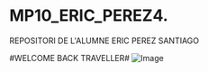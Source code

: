 # MP10_ERIC_PEREZ4. 

REPOSITORI DE L'ALUMNE ERIC PEREZ SANTIAGO

#WELCOME BACK TRAVELLER#
![Image](https://sm.ign.com/ign_tr/news/l/league-of-legends-wonder-above-page-teases-bard-ch/league-of-legends-wonder-above-page-teases-bard-ch_ed3t.jpg)

